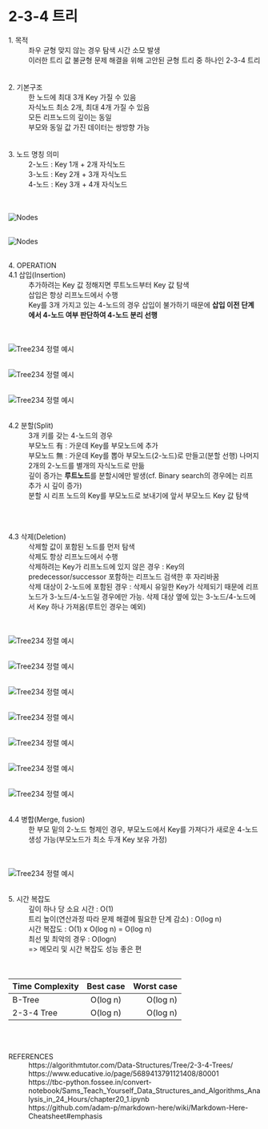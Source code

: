 # 2-3-4 트리
<dl>
  <dt>1. 목적</dt>
  <dd>좌우 균형 맞지 않는 경우 탐색 시간 소모 발생</dd>
  <dd>이러한 트리 값 불균형 문제 해결을 위해 고안된 균형 트리 중 하나인 2-3-4 트리</dd>
  <br></br>
  <dt>2. 기본구조</dt>
  <dd>한 노드에 최대 3개 Key 가질 수 있음</dd>
  <dd>자식노드 최소 2개, 최대 4개 가질 수 있음</dd>
  <dd>모든 리프노드의 깊이는 동일</dd>
  <dd>부모와 동일 값 가진 데이터는 쌍방향 가능</dd>
  <br></br>
  <dt>3. 노드 명칭 의미</dt>
  <dd>2-노드 : Key 1개 + 2개 자식노드</dd>
  <dd>3-노드 : Key 2개 + 3개 자식노드</dd>
  <dd>4-노드 : Key 3개 + 4개 자식노드</dd>
  <br></br>

  ![Nodes](/imgs/Tree234/Nodes_1.png)
  <br></br>

  ![Nodes](/imgs/Tree234/Nodes_2.png)
  <br></br>
  <dt>4. OPERATION</dt>
  <dt>4.1 삽입(Insertion)</dt>
  <dd>추가하려는 Key 값 정해지면 루트노드부터 Key 값 탐색</dd>
  <dd>삽입은 항상 리프노드에서 수행</dd>
  <dd>Key를 3개 가지고 있는 4-노드의 경우 삽입이 불가하기 때문에 <b>삽입 이전 단계에서 4-노드 여부 판단하여 4-노드 분리 선행</b></dd>
   <br></br>
  
   ![Tree234 정렬 예시](/imgs/Tree234/Tree234_sort.png)
   <br></br>

   ![Tree234 정렬 예시](/imgs/Tree234/insert_1.png)
   <br></br>
   
   ![Tree234 정렬 예시](/imgs/Tree234/insert_2.png)
   <br></br>

 <dt>4.2 분할(Split)</dt>
 <dd>3개 키를 갖는 4-노드의 경우</dd>
 <dd>부모노드 有 : 가운데 Key를 부모노드에 추가</dd>
 <dd>부모노드 無 : 가운데 Key를 뽑아 부모노드(2-노드)로 만들고(분할 선행) 나머지 2개의 2-노드를 별개의 자식노드로 만듦</dd>
 <dd>깊이 증가는 <b>루트노드</b>를 분할시에만 발생(cf. Binary search의 경우에는 리프 추가 시 깊이 증가)</dd>
 <dd>분할 시 리프 노드의 Key를 부모노드로 보내기에 앞서 부모노드 Key 값 탐색</dd>
 
   <br></br>
  <dt>4.3 삭제(Deletion)</dt>
  <dd>삭제할 값이 포함된 노드를 먼저 탐색</dd>
  <dd>삭제도 항상 리프노드에서 수행</dd>
  <dd>삭제하려는 Key가 리프노드에 있지 않은 경우 : Key의 predecessor/successor 포함하는 리프노드 검색한 후 자리바꿈</dd>
  <dd>삭제 대상이 2-노드에 포함된 경우 : 삭제시 유일한 Key가 삭제되기 때문에 리프노드가 3-노드/4-노드일 경우에만 가능. 삭제 대상 옆에 있는 3-노드/4-노드에서 Key 하나 가져옴(루트인 경우는 예외)</dd>
   <br></br>

   ![Tree234 정렬 예시](/imgs/Tree234/Tree234_delete.png)
   <br></br>
   
   ![Tree234 정렬 예시](/imgs/Tree234/delete_1.png)
   <br></br>
   
   ![Tree234 정렬 예시](/imgs/Tree234/delete_2.png)
   <br></br>
   
   ![Tree234 정렬 예시](/imgs/Tree234/delete_3.png)
   <br></br>
   
   ![Tree234 정렬 예시](/imgs/Tree234/delete_4.png)
   <br></br>
   
   ![Tree234 정렬 예시](/imgs/Tree234/delete_5.png)
   <br></br>
   
   ![Tree234 정렬 예시](/imgs/Tree234/delete_6.png)
   <br></br>
  <dt>4.4 병합(Merge, fusion)</dt>
  <dd>한 부모 밑의 2-노드 형제인 경우, 부모노드에서 Key를 가져다가 새로운 4-노드 생성 가능(부모노드가 최소 두개 Key 보유 가정)</dd>
   <br></br>

   ![Tree234 정렬 예시](/imgs/Tree234/merge_1.png)
   <br></br>

<dt>5. 시간 복잡도</dt>
<dd>깊이 하나 당 소요 시간 : O(1)</dd>
<dd>트리 높이(연산과정 따라 문제 해결에 필요한 단계 감소) : O(log n)</dd>
<dd>시간 복잡도 : O(1) x O(log n) = O(log n)</dd>
<dd>최선 및 최악의 경우 : O(logn)</dd>
<dd>=> 메모리 및 시간 복잡도 성능 좋은 편</dd>
<br></br>

| Time Complexity       | Best case           | Worst case  |
| ------------- |:-------------:| -----:|
| B-Tree      | O(log n) | O(log n) |
| 2-3-4 Tree      | O(log n) | O(log n) |

<br></br>


<dt>REFERENCES</dt>
<dd>https://algorithmtutor.com/Data-Structures/Tree/2-3-4-Trees/</dd>
<dd>https://www.educative.io/page/5689413791121408/80001</dd>
<dd>https://tbc-python.fossee.in/convert-notebook/Sams_Teach_Yourself_Data_Structures_and_Algorithms_Analysis_in_24_Hours/chapter20_1.ipynb</dd>
<dd>https://github.com/adam-p/markdown-here/wiki/Markdown-Here-Cheatsheet#emphasis</dd>
</dl>